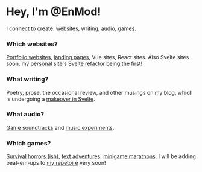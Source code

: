 # Hey, I'm @EnMod!

I connect to create: websites, writing, audio, games.

### Which websites?

[Portfolio websites](https://melissadeleon.me), [landing pages](https://noelquiles.com), Vue sites, React sites. Also Svelte sites soon, my [personal site's Svelte refactor](https://github.com/EnMod/noel-quiles-www/tree/svelte-experiment) being the first!

### What writing?

Poetry, prose, the occasional review, and other musings on my blog, which is undergoing a [makeover in Svelte](https://github.com/EnMod/noel-quiles-www/tree/svelte-experiment).

### What audio?

[Game soundtracks](https://soundcloud.com/euphonyinphase/the-labyrinthine-night-main-theme) and [music experiments](https://soundcloud.com/euphonyinphase/night-of-fate-inspired).

### Which games?

[Survival horrors (ish)](https://memoirs-mythos.itch.io/the-labyrinthine-night), [text adventures](https://memoirs-mythos.itch.io/the-sieve-and-the-siphon), [minigame marathons](https://memoirs-mythos.itch.io/school-years).  I will be adding beat-em-ups to [my repetoire](https://memoirs-mythos.itch.io) very soon!
